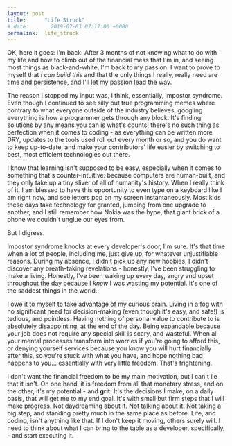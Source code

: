 ```yaml
---
layout: post
title:      "Life Struck"
# date:       2019-07-03 07:17:00 +0000 
permalink:  life_struck
---
```


OK, here it goes: I'm back. After 3 months of not knowing what to do with my life and how to climb out of the financial mess that I'm in, and seeing most things as black-and-white, I'm back to my passion. I want to prove to myself that *I can build this* and that the only things I really, really need are time and persistence, and I'll let my passion lead the way.

The reason I stopped my input was, I think, essentially, impostor syndrome. Even though I continued to see silly but true programming memes where contrary to what everyone outside of the industry believes, googling everything is how a programmer gets through any block. It's finding solutions by any means you can is what's counts; there's no such thing as perfection when it comes to coding - as everything can be written more DRY, updates to the tools used roll out every month or so, and you do want to keep up-to-date, and make your contributors' life easier by switching to best, most efficient technologies out there.

I know that learning isn't supposed to be easy, especially when it comes to something that's counter-intuitive: because computers are human-built, and they only take up a tiny sliver of all of humanity's history. When I really think of it, I am blessed to have this opportunity to even type on a keyboard like I am right now, and see letters pop on my screen instantaneously. Most kids these days take technology for granted, jumping from one upgrade to another, and I still remember how Nokia was the hype, that giant brick of a phone we couldn't unglue our eyes from.

But I digress.

Impostor syndrome knocks at every developer's door, I'm sure. It's that time when a lot of people, including me, just give up, for whatever unjustifiable reasons. During my absence, I didn't pick up any new hobbies, I didn't discover any breath-taking revelations - honestly, I've been struggling to make a living. Honestly, I've been waking up every day, angry and upset throughout the day because I *knew* I was wasting my potential. It's one of the saddest things in the world.

I owe it to myself to take advantage of my curious brain. Living in a fog with no significant need for decision-making (even though it's easy, and safe!) is tedious, and pointless. Having nothing of personal value to contribute to is absolutely disappointing, at the end of the day. Being expandable because your job does not require any special skill is scary, and wasteful. When all your mental processes transform into worries if you're going to afford this, or denying yourself services because you know you will hurt financially after this, so you're stuck with what you have, and hope nothing bad happens to you... essentially with very little freedom. That's frightening.

I don't want the financial freedom to be my main motivation, but I can't lie that it isn't. On one hand, it is freedom from all that monetary stress, and on the other, it's my potential - and **grit**. It's the decisions I make, on a daily basis, that will get me to my end goal. It's with small but firm steps that I will make progress. Not daydreaming about it. Not talking about it. Not taking a big step, and standing pretty much in the same place as before. Life, and coding, isn't anything like that. If I don't keep it moving, others surely will. I need to think about what I can bring to the table as a developer, specifically, - and start executing it.